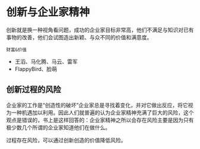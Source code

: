# 创新与企业家精神

创新就是换一种视角看问题，成功的企业家目标非常高，他们不满足与知识对已有事物的改善，他们会试图造出新颖、与众不同的价值和满意度。

    财富&价值

- 王滔、马化腾、马云、雷军
- FlappyBird、脸萌

## 创新过程的风险

企业家的工作是“创造性的破坏”企业家总是寻找着变化，并对它做出反应，将它视为一种机遇加以利用。因此人们就普遍的认为企业家精神充满了巨大的风险，这个观点是错误的，书上是这样回答的：企业家精神之所以会存在风险主要是因为只有极少数几个所谓的企业家知道他们在做什么。

过程存在风险，可以通过创新创造的价值降低风险。